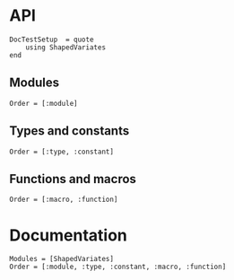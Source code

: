 # API

```@meta
DocTestSetup  = quote
    using ShapedVariates
end
```

## Modules

```@index
Order = [:module]
```

## Types and constants

```@index
Order = [:type, :constant]
```

## Functions and macros

```@index
Order = [:macro, :function]
```

# Documentation

```@autodocs
Modules = [ShapedVariates]
Order = [:module, :type, :constant, :macro, :function]
```
